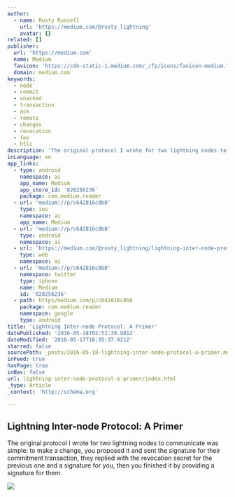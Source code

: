 ```yaml
---
author:
  - name: Rusty Russell
    url: 'https://medium.com/@rusty_lightning'
    avatar: {}
related: []
publisher:
  url: 'https://medium.com'
  name: Medium
  favicon: 'https://cdn-static-1.medium.com/_/fp/icons/favicon-medium.TAS6uQ-Y7kcKgi0xjcYHXw.ico'
  domain: medium.com
keywords:
  - node
  - commit
  - unacked
  - transaction
  - ack
  - remote
  - changes
  - revocation
  - fee
  - htlc
description: 'The original protocol I wrote for two lightning nodes to communicate was simple: to make a change, you proposed it and sent the signature for their commitment transaction, they replied with the revocation secret for the previous one and a signature for you, then you finished it by providing a signature for them.'
inLanguage: en
app_links:
  - type: android
    namespace: ai
    app_name: Medium
    app_store_id: '828256236'
    package: com.medium.reader
  - url: 'medium://p/c642816c8b8'
    type: ios
    namespace: ai
    app_name: Medium
  - url: 'medium://p/c642816c8b8'
    type: android
    namespace: ai
  - url: 'https://medium.com/@rusty_lightning/lightning-inter-node-protocol-a-primer-c642816c8b8'
    type: web
    namespace: ai
  - url: 'medium://p/c642816c8b8'
    namespace: twitter
    type: iphone
    name: Medium
    id: '828256236'
  - path: https/medium.com/p/c642816c8b8
    package: com.medium.reader
    namespace: google
    type: android
title: 'Lightning Inter-node Protocol: A Primer'
datePublished: '2016-05-18T02:52:39.981Z'
dateModified: '2016-05-17T18:35:37.921Z'
starred: false
sourcePath: _posts/2016-05-18-lightning-inter-node-protocol-a-primer.md
inFeed: true
hasPage: true
inNav: false
url: lightning-inter-node-protocol-a-primer/index.html
_type: Article
_context: 'http://schema.org'

---
```

<article style=""><h1>Lightning Inter-node Protocol: A Primer</h1><p>The original protocol I wrote for two lightning nodes to communicate was simple: to make a change, you proposed it and sent the signature for their commitment transaction, they replied with the revocation secret for the previous one and a signature for you, then you finished it by providing a signature for them.</p><img src="https://cdn-images-1.medium.com/max/1200/1*srrYWTSlUEddSk50OEiCPg.png" /></article>